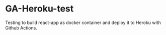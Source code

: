 # GA-Heroku-test
Testing to build react-app as docker container and deploy it to Heroku with Github Actions.
